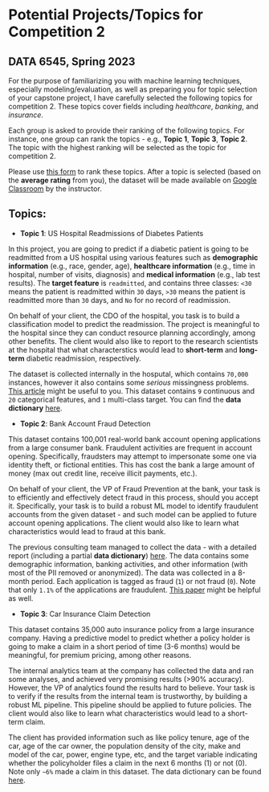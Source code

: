 # Potential Projects/Topics for Competition 2
## DATA 6545, Spring 2023

For the purpose of familiarizing you with machine learning techniques, especially modeling/evaluation, as well as preparing you for topic selection of your capstone project, I have carefully selected the following topics for competition 2. These topics cover fields including _healthcare_, _banking_, and _insurance_. <!--Also, these topics range from __classification__ to __regression__ as for the modeling objectives.-->

Each group is asked to provide their ranking of the following topics. For instance, one group can rank the topics - e.g., __Topic 1__, __Topic 3__, __Topic 2__. The topic with the highest ranking will be selected as the topic for competition 2.  

Please use [this form](https://forms.gle/kobtyQkevvTRyKCR6) to rank these topics. After a topic is selected (based on the __average rating__ from you), the dataset will be made available on [Google Classroom](#) by the instructor.

## Topics:
<!--+ __Topic 1__: [US Hospital Readmissions of Diabetes Patients](https://archive.ics.uci.edu/ml/datasets/Diabetes+130-US+hospitals+for+years+1999-2008)-->
 + __Topic 1__: US Hospital Readmissions of Diabetes Patients

In this project, you are going to predict if a diabetic patient is going to be readmitted from a US hospital using various features such as __demographic information__ (e.g., race, gender, age), __healthcare information__ (e.g., time in hospital, number of visits, diagnosis) and __medical information__ (e.g., lab test results). The __target feature__ is `readmitted`, and contains three classes: `<30` means the patient is readmitted within `30` days, `>30` means the patient is readmitted more than `30` days, and `No` for no record of readmission.

On behalf of your client, the CDO of the hospital, you task is to build a classification model to predict the readmission. The project is meaningful to the hospital since they can conduct resource planning accordingly, among other benefits. The client would also like to report to the research scientists at the hospital that what characterstics would lead to __short-term__ and __long-term__ diabetic readmission, respectively.
<!--a web user is going to make a purchase using a set of web browsing and demographic information of the user. This is a classification project - in the data the feature `Revenue` as the __target__ feature - if `Revenue` is greater than 0, then the user made a purchase (class `1`); otherwise, the user did not make a purchase (class `0`).-->

The dataset is collected internally in the hosputal, which contains `70,000` instances, however it also contains some _serious_ missingness problems. [This article](https://www.hindawi.com/journals/bmri/2014/781670/) might be useful to you. This dataset contains `9` continuous and `20` categorical features, and `1` multi-class target. You can find the __data dictionary__ [here](https://www.hindawi.com/journals/bmri/2014/781670/tab1/). <!--The dataset can be downloaded using this [link](https://archive.ics.uci.edu/ml/machine-learning-databases/00296/dataset_diabetes.zip). If needed I can provided the uncompressed version of the data files.-->

+ __Topic 2__: Bank Account Fraud Detection

This dataset contains 100,001 real-world bank account opening applications from a large consumer bank. Fraudulent activities are frequent in account opening. Specifically, fraudsters may attempt to impersonate some one via identity theft, or fictional entities. This has cost the bank a large amount of money (max out credit line, receive illicit payments, etc.). 

On behalf of your client, the VP of Fraud Prevention at the bank, your task is to efficiently and effectively detect fraud in this process, should you accept it. Specifically, your task is to build a robust ML model to identify fraudulent accounts from the given dataset - and such model can be applied to future account opening applications. The client would also like to learn what characteristics would lead to fraud at this bank.

The previous consulting team managed to collect the data - with a detailed report (including a partial __data dictionary__) [here](https://github.com/feedzai/bank-account-fraud/blob/main/documents/datasheet.pdf). The data contains some demographic information, banking activities, and other information (with most of the PII removed or anonymized). The data was collected in a 8-month period. Each application is tagged as fraud (`1`) or not fraud (`0`). Note that only `1.1%` of the applications are fraudulent. [This paper](https://arxiv.org/pdf/2211.13358.pdf) might be helpful as well. 

<!--+ __Topic 3__: [In-vehicle Coupon Recommendation](https://archive.ics.uci.edu/ml/datasets/in-vehicle+coupon+recommendation)-->
+ __Topic 3__: Car Insurance Claim Detection

This dataset contains 35,000 auto insurance policy from a large insurance company. Having a predictive model to predict whether a policy holder is going to make a claim in a short period of time (3-6 months) would be meaningful, for premium pricing, among other reasons.

The internal analytics team at the company has collected the data and ran some analyses, and achieved very promising results (>90% accuracy). However, the VP of analytics found the results hard to believe. Your task is to verify if the results from the internal team is trustworthy, by building a robust ML pipeline. This pipeline should be applied to future policies. The client would also like to learn what characteristics would lead to a short-term claim.

The client has provided information such as like policy tenure, age of the car, age of the car owner, the population density of the city, make and model of the car, power, engine type, etc, and the target variable indicating whether the policyholder files a claim in the next 6 months (1) or not (0). Note only `~6%` made a claim in this dataset. The data dictionary can be found [here](https://docs.google.com/document/d/1hTHrmGwehXM4mliIM_Dt5RVMMCLeH8C0Pru_hqDz0g4/edit?usp=sharing).

